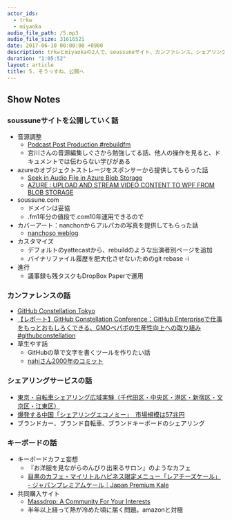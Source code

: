 ```yaml
---
actor_ids:
  - trkw
  - miyaoka
audio_file_path: /5.mp3
audio_file_size: 31616521
date: 2017-06-10 00:00:00 +0900
description: trkwとmiyaokaの2人で、soussuneサイト、カンファレンス、シェアリングサービス、キーボード などについて話しました。
duration: "1:05:52"
layout: article
title: 5. そうっすね、公開へ
---
```


## Show Notes

### soussuneサイトを公開していく話

- 音源調整
  - [Podcast Post Production #rebuildfm](https://www.youtube.com/watch?v=b5x54V33ISw)
  - 宮川さんの音源編集しぐさから勉強してる話、他人の操作を見ると、ドキュメントでは伝わらない学びがある
- azureのオブジェクトストレージをスポンサーから提供してもらった話
  - [Seek in Audio File in Azure Blob Storage](https://stackoverflow.com/questions/26048567/seek-in-audio-file-in-azure-blob-storage)
  - [AZURE : UPLOAD AND STREAM VIDEO CONTENT TO WPF FROM BLOB STORAGE](https://sachabarbs.wordpress.com/2015/06/12/azure-upload-and-stream-video-content-to-wpf-from-blob-storage/)
- soussune.com
  - ドメインは妥協
  - .fm1年分の値段で.com10年運用できるので
- カバーアート：nanchonからアルパカの写真を提供してもらった話
  -  [nanchoso weblog](https://medium.com/nanchoso-weblog)
- カスタマイズ
  - デフォルトのyattecastから、rebuildのような出演者別ページを追加
  - バイナリファイル履歴を肥大化させないためのgit rebase -i
- 進行
  - 議事録も残タスクもDropBox Paperで運用

### カンファレンスの話
- [GitHub Constellation Tokyo](https://githubuniverse.com/constellation/)
- [【レポート】GitHub Constellation Conference：GitHub Enterpriseで仕事をもっとおもしろくできる、GMOペパボの生産性向上への取り組み #githubconstellation](http://dev.classmethod.jp/tool/github/github-constellation-conf-pepabo/)
- 草生やす話
  - GitHubの草で文字を書くツールを作りたい話
  - [nahiさん2000年のコミット](https://github.com/nahi/soap4r/commits?author=nahi&since=2000-10-31T15:00:00Z&until=2000-11-30T15:00:00Z)

### シェアリングサービスの話
- [東京・自転車シェアリング広域実験（千代田区・中央区・港区・新宿区・文京区・江東区）](http://docomo-cycle.jp/tokyo-project/)
- [爆発する中国「シェアリングエコノミー」　市場規模は57兆円](https://forbesjapan.com/articles/detail/16460/1/1/1)
- ブランドカー、ブランド自転車、ブランドキーボードのシェアリング

### キーボードの話
- キーボードカフェ妄想
  - 『お洋服を見ながらのんびり出来るサロン』のようなカフェ
  - [目黒のカフェ・マイリトルハピネス限定メニュー「レアチーズケール」 - ジャパンプレミアムケール｜Japan Premium Kale](https://premiumkale.jp/250/)
- 共同購入サイト
  - [Massdrop: A Community For Your Interests](https://www.massdrop.com/)
  - 半年以上経って熱が冷めた頃に届く問題。amazonと対極

